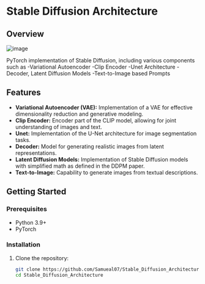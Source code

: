 # Stable Diffusion Architecture

## Overview
![image](https://github.com/Samueal07/Stable_Diffusion_Architecture/assets/99087302/7260eca3-6bc0-41f2-9d5d-ca5542c20c6f)


PyTorch implementation of Stable Diffusion, including various components such as 
-Variational Autoencoder 
-Clip Encoder 
-Unet Architecture 
-Decoder, Latent Diffusion Models 
-Text-to-Image based Prompts


## Features

- **Variational Autoencoder (VAE):** Implementation of a VAE for effective dimensionality reduction and generative modeling.
- **Clip Encoder:** Encoder part of the CLIP model, allowing for joint understanding of images and text.
- **Unet:** Implementation of the U-Net architecture for image segmentation tasks.
- **Decoder:** Model for generating realistic images from latent representations.
- **Latent Diffusion Models:** Implementation of Stable Diffusion models with simplified math as defined in the DDPM paper.
- **Text-to-Image:** Capability to generate images from textual descriptions.

## Getting Started

### Prerequisites

- Python 3.9+
- PyTorch


### Installation

1. Clone the repository:

   ```bash
   git clone https://github.com/Samueal07/Stable_Diffusion_Architecture.git
   cd Stable_Diffusion_Architecture
